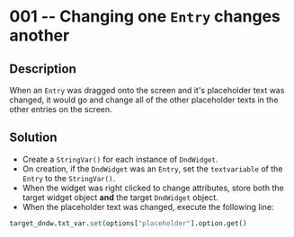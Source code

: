 <!-- This is a document where I go to feel happy -->
# 001 -- Changing one `Entry` changes another
## Description
When an `Entry` was dragged onto the screen and it's placeholder text was changed, it would go and change all of the other placeholder texts in the other entries on the screen.

## Solution
* Create a `StringVar()` for each instance of `DndWidget`.
* On creation, if the `DndWidget` was an `Entry`, set the `textvariable` of the `Entry` to the `StringVar()`.
* When the widget was right clicked to change attributes, store both the target widget object **and** the target `DndWidget` object.
* When the placeholder text was changed, execute the following line:
```python
target_dndw.txt_var.set(options["placeholder"].option.get()
```
